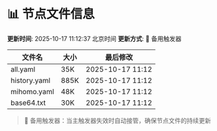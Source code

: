 # 📊 节点文件信息

**更新时间**: 2025-10-17 11:12:37 北京时间
**更新方式**: 🔄 备用触发器

| 文件名 | 大小 | 最后修改 |
|--------|------|----------|
| all.yaml | 35K | 2025-10-17 11:12 |
| history.yaml | 885K | 2025-10-17 11:12 |
| mihomo.yaml | 48K | 2025-10-17 11:12 |
| base64.txt | 30K | 2025-10-17 11:12 |

> 🔄 备用触发器：当主触发器失效时自动接管，确保节点文件的持续更新
